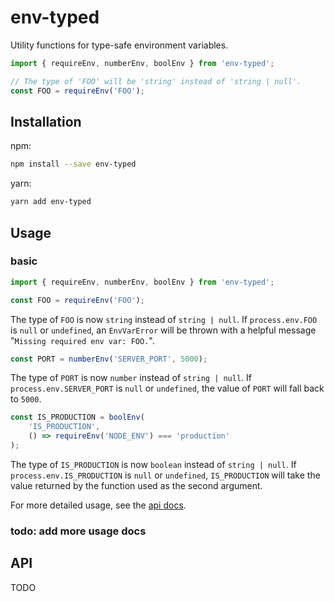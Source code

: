 # env-typed

Utility functions for type-safe environment variables.

```ts
import { requireEnv, numberEnv, boolEnv } from 'env-typed';

// The type of 'FOO' will be 'string' instead of 'string | null'.
const FOO = requireEnv('FOO');
```

## Installation

npm:

```sh
npm install --save env-typed
```

yarn:

```sh
yarn add env-typed
```

## Usage

### basic

```ts
import { requireEnv, numberEnv, boolEnv } from 'env-typed';

const FOO = requireEnv('FOO');
```

The type of `FOO` is now `string` instead of `string | null`.
If `process.env.FOO` is `null` or `undefined`, an `EnvVarError` will be thrown with a helpful message "`Missing required env var: FOO.`".

```ts
const PORT = numberEnv('SERVER_PORT', 5000);
```

The type of `PORT` is now `number` instead of `string | null`.
If `process.env.SERVER_PORT` is `null` or `undefined`, the value of `PORT` will fall back to `5000`.

```ts
const IS_PRODUCTION = boolEnv(
	'IS_PRODUCTION',
	() => requireEnv('NODE_ENV') === 'production'
);
```

The type of `IS_PRODUCTION` is now `boolean` instead of `string | null`.
If `process.env.IS_PRODUCTION` is `null` or `undefined`, `IS_PRODUCTION` will take the value returned by the function used as the second argument.

For more detailed usage, see the [api docs](#api).

### todo: add more usage docs

## API

TODO
